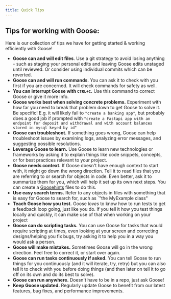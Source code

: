 ```yaml
---
title: Quick Tips
---
```

##  Tips for working with Goose:

Here is our collection of tips we have for getting started & working efficiently with Goose!

- **Goose can and will edit files**. Use a git strategy to avoid losing anything - such as staging your
personal edits and leaving Goose edits unstaged until reviewed. Or consider using individual commits which can be reverted.
- **Goose can and will run commands**. You can ask it to check with you first if you are concerned. It will check commands for safety as well.
- **You can interrupt Goose with `CTRL+C`.** Use this command to correct Goose or give it more info.
- **Goose works best when solving concrete problems.** Experiment with how far you need to break that problem down to get Goose to solve it. Be specific! E.g. it will likely fail to `"create a banking app"`, but probably does a good job if prompted with `"create a Fastapi app with an endpoint for deposit and withdrawal and with account balances stored in mysql keyed by id"`
- **Goose can troubleshoot.** If something goes wrong, Goose can help troubleshoot issues by examining logs, analyzing error messages, and suggesting possible resolutions.
- **Leverage Goose to learn.** Use Goose to learn new technologies or frameworks by asking it to explain things like code snippets, concepts, or for best practices relevant to your project.
- **Goose needs context.** If Goose doesn't have enough context to start with, it might go down the wrong direction. Tell it to read files that you are referring to or search for objects in code. Even better, ask it to summarize them for you, which will help it set up its own next steps. You can create a [Goosehints](https://block.github.io/goose/guidance/using-goosehints.html) files to do this.
- **Use easy search terms.** Refer to any objects in files with something that is easy for Goose to search for, such as `"the MyExample class"
- **Teach Goose how you test.** Goose *loves* to know how to run tests to get a feedback loop going, just like you do. If you tell it how you test things locally and quickly, it can make use of that when working on your project
- **Goose can do scripting tasks.** You can use Goose for tasks that would require scripting at times, even looking at your screen and correcting designs/helping you fix bugs, try asking it to help you in a way you would ask a person.
- **Goose will make mistakes.** Sometimes Goose will go in the wrong direction. Feel free to correct it, or start over again.
- **Goose can run tasks continuously if asked.** You can tell Goose to run things for you continuously (and it will iterate, try, retry) but you can also tell it to check with you before doing things (and then later on tell it to go off on its own and do its best to solve).
- **Goose can run anywhere.** Doesn't have to be in a repo, just ask Goose!
- **Keep Goose updated.** Regularly update Goose to benefit from our latest features, bug fixes, and performance improvements.